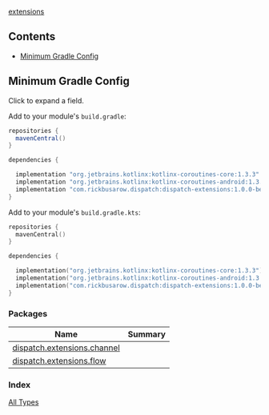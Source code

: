 [extensions](./index.md)

## Contents

* [Minimum Gradle Config](#minimum-gradle-config)

## Minimum Gradle Config

Click to expand a field.

Add to your module's `build.gradle`:

``` groovy
repositories {
  mavenCentral()
}

dependencies {

  implementation "org.jetbrains.kotlinx:kotlinx-coroutines-core:1.3.3"
  implementation "org.jetbrains.kotlinx:kotlinx-coroutines-android:1.3.3"
  implementation "com.rickbusarow.dispatch:dispatch-extensions:1.0.0-beta03"
}
```

Add to your module's `build.gradle.kts`:

``` kotlin
repositories {
  mavenCentral()
}

dependencies {

  implementation("org.jetbrains.kotlinx:kotlinx-coroutines-core:1.3.3")
  implementation("org.jetbrains.kotlinx:kotlinx-coroutines-android:1.3.3")
  implementation("com.rickbusarow.dispatch:dispatch-extensions:1.0.0-beta03")
}
```

### Packages

| Name | Summary |
|---|---|
| [dispatch.extensions.channel](dispatch.extensions.channel/index.md) |  |
| [dispatch.extensions.flow](dispatch.extensions.flow/index.md) |  |

### Index

[All Types](alltypes/index.md)